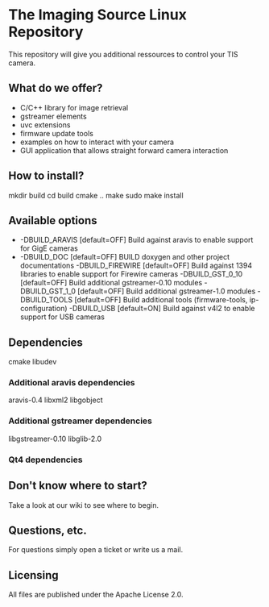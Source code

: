 # The Imaging Source Linux Repository

This repository will give you additional ressources to control your TIS camera.

## What do we offer?

* C/C++ library for image retrieval
* gstreamer elements
* uvc extensions
* firmware update tools
* examples on how to interact with your camera
* GUI application that allows straight forward camera interaction

## How to install?

mkdir build
cd build
cmake ..
make
sudo make install

## Available options

* -DBUILD_ARAVIS [default=OFF]
Build against aravis to enable support for GigE cameras
* -DBUILD_DOC [default=OFF]
BUILD doxygen and other project documentations
-DBUILD_FIREWIRE [default=OFF]
Build against 1394 libraries to enable support for Firewire cameras
-DBUILD_GST_0_10 [default=OFF]
Build additional gstreamer-0.10 modules
-DBUILD_GST_1_0 [default=OFF]
Build additional gstreamer-1.0 modules
-DBUILD_TOOLS [default=OFF]
Build additional tools (firmware-tools, ip-configuration)
-DBUILD_USB [default=ON]
Build against v4l2 to enable support for USB cameras


## Dependencies

cmake
libudev

### Additional aravis dependencies

aravis-0.4
libxml2
libgobject

### Additional gstreamer dependencies

libgstreamer-0.10
libglib-2.0

### Qt4 dependencies



## Don't know where to start?

Take a look at our wiki to see where to begin.

## Questions, etc.

For questions simply open a ticket or write us a mail.

## Licensing

All files are published under the Apache License 2.0.

